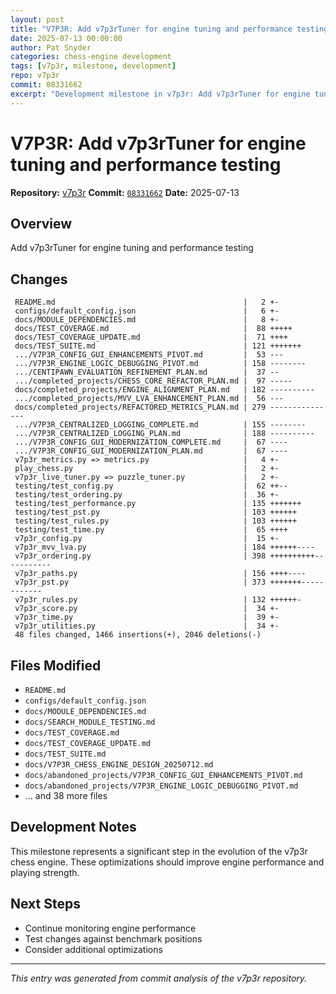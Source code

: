 ```yaml
---
layout: post
title: "V7P3R: Add v7p3rTuner for engine tuning and performance testing"
date: 2025-07-13 00:00:00 
author: Pat Snyder
categories: chess-engine development
tags: [v7p3r, milestone, development]
repo: v7p3r
commit: 08331662
excerpt: "Development milestone in v7p3r: Add v7p3rTuner for engine tuning and performance testing"
---
```


# V7P3R: Add v7p3rTuner for engine tuning and performance testing

**Repository:** [v7p3r](https://github.com/pssnyder/v7p3r)
**Commit:** [`08331662`](https://github.com/pssnyder/v7p3r/commit/08331662f4be1add5e71d963062019f373ceb18a)
**Date:** 2025-07-13

## Overview

Add v7p3rTuner for engine tuning and performance testing

## Changes

```
 README.md                                          |   2 +-
 configs/default_config.json                        |   6 +-
 docs/MODULE_DEPENDENCIES.md                        |   8 +-
 docs/TEST_COVERAGE.md                              |  88 +++++
 docs/TEST_COVERAGE_UPDATE.md                       |  71 ++++
 docs/TEST_SUITE.md                                 | 121 +++++++
 .../V7P3R_CONFIG_GUI_ENHANCEMENTS_PIVOT.md         |  53 ---
 .../V7P3R_ENGINE_LOGIC_DEBUGGING_PIVOT.md          | 158 --------
 .../CENTIPAWN_EVALUATION_REFINEMENT_PLAN.md        |  37 --
 .../completed_projects/CHESS_CORE_REFACTOR_PLAN.md |  97 -----
 docs/completed_projects/ENGINE_ALIGNMENT_PLAN.md   | 182 ----------
 .../completed_projects/MVV_LVA_ENHANCEMENT_PLAN.md |  56 ---
 docs/completed_projects/REFACTORED_METRICS_PLAN.md | 279 ---------------
 .../V7P3R_CENTRALIZED_LOGGING_COMPLETE.md          | 155 --------
 .../V7P3R_CENTRALIZED_LOGGING_PLAN.md              | 188 ----------
 .../V7P3R_CONFIG_GUI_MODERNIZATION_COMPLETE.md     |  67 ----
 .../V7P3R_CONFIG_GUI_MODERNIZATION_PLAN.md         |  67 ----
 v7p3r_metrics.py => metrics.py                     |   4 +-
 play_chess.py                                      |   2 +-
 v7p3r_live_tuner.py => puzzle_tuner.py             |   2 +-
 testing/test_config.py                             |  62 ++--
 testing/test_ordering.py                           |  36 +-
 testing/test_performance.py                        | 135 +++++++
 testing/test_pst.py                                | 103 ++++++
 testing/test_rules.py                              | 103 ++++++
 testing/test_time.py                               |  65 ++++
 v7p3r_config.py                                    |  15 +-
 v7p3r_mvv_lva.py                                   | 184 ++++++----
 v7p3r_ordering.py                                  | 398 ++++++++++-----------
 v7p3r_paths.py                                     | 156 ++++----
 v7p3r_pst.py                                       | 373 +++++++------------
 v7p3r_rules.py                                     | 132 ++++++-
 v7p3r_score.py                                     |  34 +-
 v7p3r_time.py                                      |  39 +-
 v7p3r_utilities.py                                 |  34 +-
 48 files changed, 1466 insertions(+), 2046 deletions(-)
```

## Files Modified

- `README.md`
- `configs/default_config.json`
- `docs/MODULE_DEPENDENCIES.md`
- `docs/SEARCH_MODULE_TESTING.md`
- `docs/TEST_COVERAGE.md`
- `docs/TEST_COVERAGE_UPDATE.md`
- `docs/TEST_SUITE.md`
- `docs/V7P3R_CHESS_ENGINE_DESIGN_20250712.md`
- `docs/abandoned_projects/V7P3R_CONFIG_GUI_ENHANCEMENTS_PIVOT.md`
- `docs/abandoned_projects/V7P3R_ENGINE_LOGIC_DEBUGGING_PIVOT.md`
- ... and 38 more files

## Development Notes

This milestone represents a significant step in the evolution of the v7p3r chess engine. These optimizations should improve engine performance and playing strength.

## Next Steps

- Continue monitoring engine performance
- Test changes against benchmark positions
- Consider additional optimizations

---

*This entry was generated from commit analysis of the v7p3r repository.*
